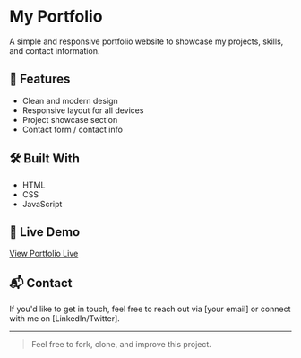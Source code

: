 # My Portfolio

A simple and responsive portfolio website to showcase my projects, skills, and contact information.

## 🚀 Features

- Clean and modern design
- Responsive layout for all devices
- Project showcase section
- Contact form / contact info

## 🛠️ Built With

- HTML
- CSS
- JavaScript 

## 📂 Live Demo

[View Portfolio Live](https://your-username.github.io/my-portfolio/)

## 📬 Contact

If you'd like to get in touch, feel free to reach out via [your email] or connect with me on [LinkedIn/Twitter].

---

> Feel free to fork, clone, and improve this project.
